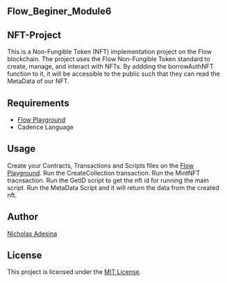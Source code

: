 ## Flow_Beginer_Module6
## NFT-Project
This is a Non-Fungible Token (NFT) implementation project on the Flow blockchain. The project uses the Flow Non-Fungible Token standard to create, manage, and interact with NFTs. By addding the borrowAuthNFT function to it, it will be accessible to the public such that they can read the MetaData of our NFT.

## Requirements

- [Flow Playground](https://play.flow.com)
- Cadence Language


## Usage


Create your Contracts, Transactions and Scripts files on the [Flow Playground](https://play.flow.com).
Run the CreateCollection transaction.
Run the MintNFT tracnsaction.
Run the GetID script to get the nft id for running the main script.
Run the MetaData Script and it will return the data from the created nft.

## Author

[Nicholas Adesina](https://github.com/nicklaus07)

## License

This project is licensed under the [MIT License](LICENSE).
